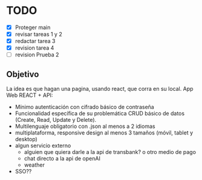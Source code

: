# TODO
- [x] Proteger main
- [x] revisar tareas 1 y 2
- [x] redactar tarea 3
- [x] revision tarea 4
- [ ] revision Prueba 2

## Objetivo

La idea es que hagan una pagina, usando react, que corra en su local. App Web REACT + API:

- Mínimo autenticación con cifrado básico de contraseña 
- Funcionalidad específica de su problemática CRUD básico de datos (Create, Read, Update y Delete).
- Multilenguaje obligatorio con .json al menos a 2 idiomas
- multiplataforma, responsive design al menos 3 tamaños (móvil, tablet y desktop)
- algun servicio externo
  - alguien que quiera darle a la api de transbank? o otro medio de pago
  - chat directo a la api de openAI
  - weather
- SSO??

